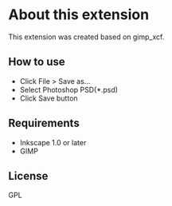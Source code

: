 # About this extension

This extension was created based on gimp_xcf.

## How to use

- Click File > Save as...
- Select Photoshop PSD(*.psd)
- Click Save button

## Requirements

- Inkscape 1.0 or later
- GIMP

## License

GPL

